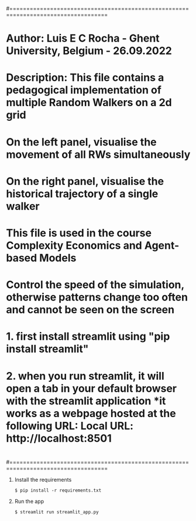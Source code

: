 #===================================================================================
# Author: Luis E C Rocha - Ghent University, Belgium  - 26.09.2022
#
# Description:  This file contains a pedagogical implementation of multiple Random Walkers on a 2d grid
#               On the left panel, visualise the movement of all RWs simultaneously
#               On the right panel, visualise the historical trajectory of a single walker
#               This file is used in the course Complexity Economics and Agent-based Models
#               Control the speed of the simulation, otherwise patterns change too often and cannot be seen on the screen
#               1. first install streamlit using "pip install streamlit" 
#               2. when you run streamlit, it will open a tab in your default browser with the streamlit application *it works as a webpage hosted at the following URL:  Local URL: http://localhost:8501
#
#===================================================================================


1. Install the requirements

   ```
   $ pip install -r requirements.txt
   ```

2. Run the app

   ```
   $ streamlit run streamlit_app.py
   ```
